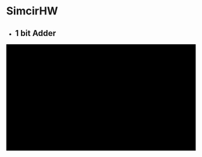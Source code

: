 # SimcirHW
 - ## 1 bit Adder
<img src="https://raw.githubusercontent.com/diegocardoso93/SimcirHW/master/1bit_adder.gif" />
